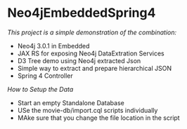 # Neo4jEmbeddedSpring4

*This project is a simple demonstration of the combination:*
  - Neo4j 3.0.1 in Embedded 
  - JAX RS for exposing Neo4j DataExtration Services
  - D3 Tree demo using Neo4j extracted Json
  - Simple way to extract and prepare hierarchical JSON
  - Spring 4 Controller
 
 
*How to Setup the Data*
  - Start an empty Standalone Database
  - USe the movie-db/import.cql scripts individually
  - MAke sure that you change the file location in the script
